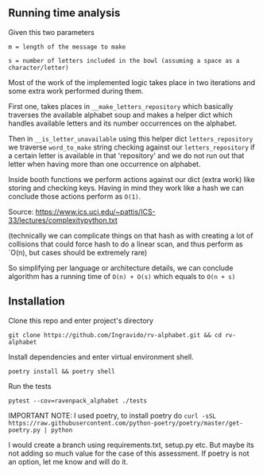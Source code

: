 ## Running time analysis
Given this two parameters 

`m = length of the message to make`

`s = number of letters included in the bowl (assuming a space as a character/letter)`

Most of the work of the implemented logic takes place in two iterations and some extra work performed during them. 

First one, takes places in `__make_letters_repository` which basically traverses the available alphabet soup and makes a helper dict which handles available letters and its number occurrences on the alphabet.

Then in `__is_letter_unavailable` using this helper dict `letters_repository` we traverse `word_to_make` string checking against our `letters_repository` if a certain letter is available in that 'repository' and we do not run out that letter when having more than one occurrence on alphabet.

Inside booth functions we perform actions against our dict (extra work) like storing and checking keys. Having in mind they work like a hash we can conclude those actions perform as `O(1)`.

Source: https://www.ics.uci.edu/~pattis/ICS-33/lectures/complexitypython.txt

(technically we can complicate things on that hash as with creating a lot of collisions that could force hash to do a linear scan, and thus perform as `O(n), but cases should be extremely rare)    

So simplifying per language or architecture details, we can conclude algorithm has a running time of
`O(n) + O(s)` which equals to `O(n + s)`


## Installation

Clone this repo and enter project's directory

`git clone https://github.com/Ingravido/rv-alphabet.git && cd rv-alphabet`

Install dependencies and enter virtual environment shell. 

`poetry install && poetry shell` 

Run the tests

`pytest --cov=ravenpack_alphabet ./tests`

IMPORTANT NOTE: I used poetry, to install poetry do `curl -sSL https://raw.githubusercontent.com/python-poetry/poetry/master/get-poetry.py | python`

I would create a branch using requirements.txt, setup.py etc. But maybe its not adding so much value for the case of this assessment. If poetry is not an option, let me know and will do it.
